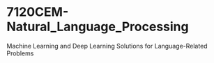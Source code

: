 # 7120CEM-Natural_Language_Processing
 Machine Learning and Deep Learning Solutions for Language-Related Problems
